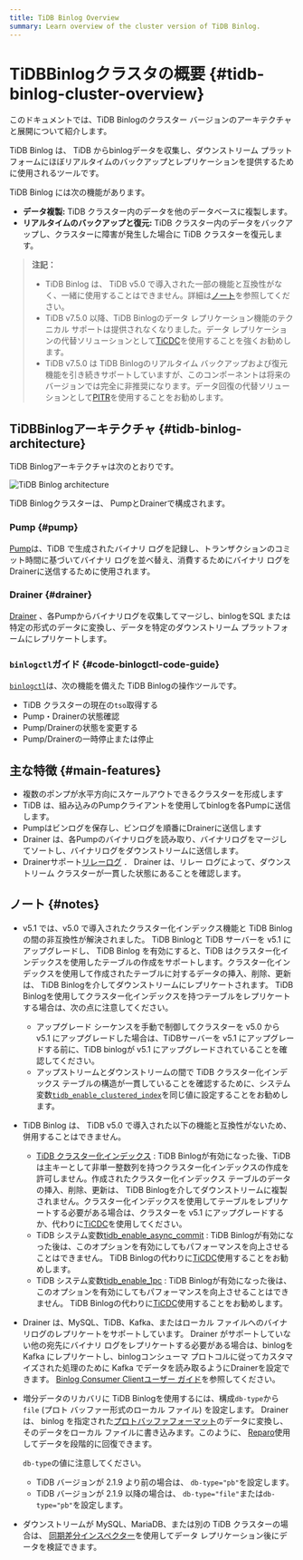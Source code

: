 ```yaml
---
title: TiDB Binlog Overview
summary: Learn overview of the cluster version of TiDB Binlog.
---
```


# TiDBBinlogクラスタの概要 {#tidb-binlog-cluster-overview}

このドキュメントでは、TiDB Binlogのクラスター バージョンのアーキテクチャと展開について紹介します。

TiDB Binlog は、 TiDB からbinlogデータを収集し、ダウンストリーム プラットフォームにほぼリアルタイムのバックアップとレプリケーションを提供するために使用されるツールです。

TiDB Binlog には次の機能があります。

-   **データ複製:** TiDB クラスター内のデータを他のデータベースに複製します。
-   **リアルタイムのバックアップと復元:** TiDB クラスター内のデータをバックアップし、クラスターに障害が発生した場合に TiDB クラスターを復元します。

> **注記：**
>
> -   TiDB Binlog は、 TiDB v5.0 で導入された一部の機能と互換性がなく、一緒に使用することはできません。詳細は[ノート](#notes)を参照してください。
> -   TiDB v7.5.0 以降、TiDB Binlogのデータ レプリケーション機能のテクニカル サポートは提供されなくなりました。データ レプリケーションの代替ソリューションとして[TiCDC](/ticdc/ticdc-overview.md)を使用することを強くお勧めします。
> -   TiDB v7.5.0 は TiDB Binlogのリアルタイム バックアップおよび復元機能を引き続きサポートしていますが、このコンポーネントは将来のバージョンでは完全に非推奨になります。データ回復の代替ソリューションとして[PITR](/br/br-pitr-guide.md)を使用することをお勧めします。

## TiDBBinlogアーキテクチャ {#tidb-binlog-architecture}

TiDB Binlogアーキテクチャは次のとおりです。

![TiDB Binlog architecture](/media/tidb-binlog-cluster-architecture.png)

TiDB Binlogクラスターは、 PumpとDrainerで構成されます。

### Pump {#pump}

[Pump](https://github.com/pingcap/tidb-binlog/blob/release-7.5/pump)は、TiDB で生成されたバイナリ ログを記録し、トランザクションのコミット時間に基づいてバイナリ ログを並べ替え、消費するためにバイナリ ログをDrainerに送信するために使用されます。

### Drainer {#drainer}

[Drainer](https://github.com/pingcap/tidb-binlog/tree/release-7.5/drainer) 、各Pumpからバイナリログを収集してマージし、binlogをSQL または特定の形式のデータに変換し、データを特定のダウンストリーム プラットフォームにレプリケートします。

### <code>binlogctl</code>ガイド {#code-binlogctl-code-guide}

[`binlogctl`](https://github.com/pingcap/tidb-binlog/tree/release-7.5/binlogctl)は、次の機能を備えた TiDB Binlogの操作ツールです。

-   TiDB クラスターの現在の`tso`取得する
-   Pump・Drainerの状態確認
-   Pump/Drainerの状態を変更する
-   Pump/Drainerの一時停止または停止

## 主な特徴 {#main-features}

-   複数のポンプが水平​​方向にスケールアウトできるクラスターを形成します
-   TiDB は、組み込みのPumpクライアントを使用してbinlogを各Pumpに送信します。
-   Pumpはビンログを保存し、ビンログを順番にDrainerに送信します
-   Drainer は、各Pumpのバイナリログを読み取り、バイナリログをマージしてソートし、バイナリログをダウンストリームに送信します。
-   Drainerサポート[リレーログ](/tidb-binlog/tidb-binlog-relay-log.md) ． Drainer は、リレー ログによって、ダウンストリーム クラスターが一貫した状態にあることを確認します。

## ノート {#notes}

-   v5.1 では、v5.0 で導入されたクラスター化インデックス機能と TiDB Binlogの間の非互換性が解決されました。 TiDB Binlogと TiDB サーバーを v5.1 にアップグレードし、 TiDB Binlog を有効にすると、TiDB はクラスター化インデックスを使用したテーブルの作成をサポートします。クラスター化インデックスを使用して作成されたテーブルに対するデータの挿入、削除、更新は、 TiDB Binlogを介してダウンストリームにレプリケートされます。 TiDB Binlogを使用してクラスター化インデックスを持つテーブルをレプリケートする場合は、次の点に注意してください。

    -   アップグレード シーケンスを手動で制御してクラスターを v5.0 から v5.1 にアップグレードした場合は、TiDBサーバーを v5.1 にアップグレードする前に、TiDB binlogが v5.1 にアップグレードされていることを確認してください。
    -   アップストリームとダウンストリームの間で TiDB クラスター化インデックス テーブルの構造が一貫していることを確認するために、システム変数[`tidb_enable_clustered_index`](/system-variables.md#tidb_enable_clustered_index-new-in-v50)を同じ値に設定することをお勧めします。

-   TiDB Binlog は、 TiDB v5.0 で導入された以下の機能と互換性がないため、併用することはできません。

    -   [TiDB クラスター化インデックス](/clustered-indexes.md#limitations) : TiDB Binlogが有効になった後、TiDB は主キーとして非単一整数列を持つクラスター化インデックスの作成を許可しません。作成されたクラスター化インデックス テーブルのデータの挿入、削除、更新は、 TiDB Binlogを介してダウンストリームに複製されません。クラスター化インデックスを使用してテーブルをレプリケートする必要がある場合は、クラスターを v5.1 にアップグレードするか、代わりに[TiCDC](/ticdc/ticdc-overview.md)を使用してください。
    -   TiDB システム変数[tidb_enable_async_commit](/system-variables.md#tidb_enable_async_commit-new-in-v50) : TiDB Binlogが有効になった後は、このオプションを有効にしてもパフォーマンスを向上させることはできません。 TiDB Binlogの代わりに[TiCDC](/ticdc/ticdc-overview.md)使用することをお勧めします。
    -   TiDB システム変数[tidb_enable_1pc](/system-variables.md#tidb_enable_1pc-new-in-v50) : TiDB Binlogが有効になった後は、このオプションを有効にしてもパフォーマンスを向上させることはできません。 TiDB Binlogの代わりに[TiCDC](/ticdc/ticdc-overview.md)使用することをお勧めします。

-   Drainer は、MySQL、TiDB、Kafka、またはローカル ファイルへのバイナリログのレプリケートをサポートしています。 Drainer がサポートしていない他の宛先にバイナリ ログをレプリケートする必要がある場合は、binlogをKafka にレプリケートし、binlogコンシューマ プロトコルに従ってカスタマイズされた処理のために Kafka でデータを読み取るようにDrainerを設定できます。 [Binlog Consumer Clientユーザー ガイド](/tidb-binlog/binlog-consumer-client.md)を参照してください。

-   増分データのリカバリに TiDB Binlogを使用するには、構成`db-type`から`file` (プロト バッファー形式のローカル ファイル) を設定します。 Drainer は、 binlog を指定された[プロトバッファフォーマット](https://github.com/pingcap/tidb-binlog/blob/release-7.5/proto/pb_binlog.proto)のデータに変換し、そのデータをローカル ファイルに書き込みます。このように、 [Reparo](/tidb-binlog/tidb-binlog-reparo.md)使用してデータを段階的に回復できます。

    `db-type`の値に注意してください。

    -   TiDB バージョンが 2.1.9 より前の場合は、 `db-type="pb"`を設定します。
    -   TiDB バージョンが 2.1.9 以降の場合は、 `db-type="file"`または`db-type="pb"`を設定します。

-   ダウンストリームが MySQL、MariaDB、または別の TiDB クラスターの場合は、 [同期差分インスペクター](/sync-diff-inspector/sync-diff-inspector-overview.md)を使用してデータ レプリケーション後にデータを検証できます。
